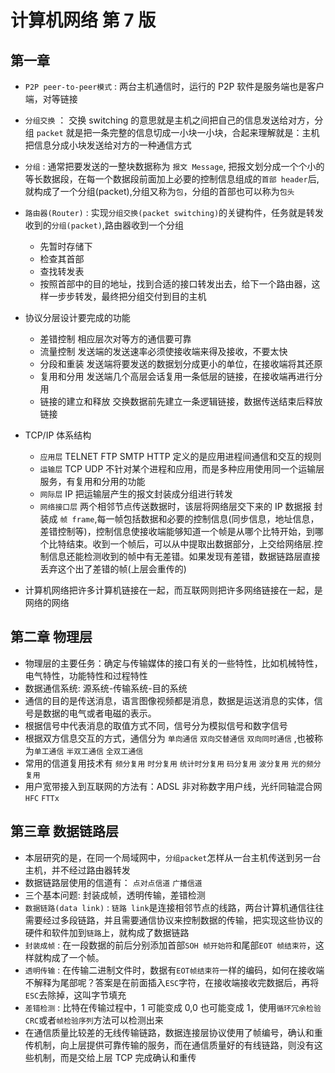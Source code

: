 # 计算机网络 第 7 版

## 第一章

- `P2P peer-to-peer模式` : 两台主机通信时，运行的 P2P 软件是服务端也是客户端，对等链接

* `分组交换` ： 交换 switching 的意思就是主机之间把自己的信息发送给对方，分组 `packet` 就是把一条完整的信息切成一小块一小块，合起来理解就是：主机把信息分成小块发送给对方的一种通信方式
* `分组` : 通常把要发送的一整块数据称为 `报文 Message`, 把报文划分成一个个小的等长数据段，在每一个数据段前面加上必要的控制信息组成的`首部 header`后,就构成了一个分组(packet),分组又称为`包`，分组的首部也可以称为`包头`
* `路由器(Router)` : 实现`分组交换(packet switching)`的关键构件，任务就是转发收到的`分组(packet)`,路由器收到一个分组
    -   先暂时存储下
    -   检查其首部
    -   查找转发表
    -   按照首部中的目的地址，找到合适的接口转发出去，给下一个路由器，这样一步步转发，最终把分组交付到目的主机
* 协议分层设计要完成的功能

  - 差错控制 相应层次对等方的通信要可靠
  - 流量控制 发送端的发送速率必须使接收端来得及接收，不要太快
  - 分段和重装 发送端将要发送的数据划分成更小的单位，在接收端将其还原
  - 复用和分用 发送端几个高层会话复用一条低层的链接，在接收端再进行分用
  - 链接的建立和释放 交换数据前先建立一条逻辑链接，数据传送结束后释放链接
* TCP/IP 体系结构

  - `应用层` TELNET FTP SMTP HTTP 定义的是应用进程间通信和交互的规则
  - `运输层` TCP UDP 不针对某个进程和应用，而是多种应用使用同一个运输层服务，有复用和分用的功能
  - `网际层` IP 把运输层产生的报文封装成分组进行转发
  - `网络接口层` 两个相邻节点传送数据时，该层将网络层交下来的 IP 数据报 封装成 `帧 frame`,每一帧包括数据和必要的控制信息(同步信息，地址信息，差错控制等)，控制信息使接收端能够知道一个帧是从哪个比特开始，到哪个比特结束。收到一个帧后，可以从中提取出数据部分，上交给网络层.控制信息还能检测收到的帧中有无差错。如果发现有差错，数据链路层直接丢弃这个出了差错的帧(上层会重传的)
* 计算机网络把许多计算机链接在一起，而互联网则把许多网络链接在一起，是网络的网络

## 第二章 物理层

- 物理层的主要任务：确定与传输媒体的接口有关的一些特性，比如机械特性，电气特性，功能特性和过程特性
- 数据通信系统: 源系统-传输系统-目的系统
- 通信的目的是传送消息，语言图像视频都是消息，数据是运送消息的实体，信号是数据的电气或者电磁的表示。
- 根据信号中代表消息的取值方式不同，信号分为模拟信号和数字信号
- 根据双方信息交互的方式，通信分为 `单向通信` `双向交替通信` `双向同时通信` ,也被称为`单工通信` `半双工通信` `全双工通信`
- 常用的信道复用技术有 `频分复用` `时分复用` `统计时分复用` `码分复用` `波分复用` `光的频分复用`
- 用户宽带接入到互联网的方法有：ADSL 非对称数字用户线，光纤同轴混合网`HFC` `FTTx`

## 第三章 数据链路层

- 本层研究的是，在同一个局域网中，`分组packet`怎样从一台主机传送到另一台主机，并不经过路由器转发
- 数据链路层使用的信道有： `点对点信道` `广播信道`
- 三个基本问题: 封装成帧，透明传输，差错检测
- `数据链路(data link)` : `链路 link`是连接相邻节点的线路，两台计算机通信往往需要经过多段链路，并且需要通信协议来控制数据的传输，把实现这些协议的硬件和软件加到`链路`上，就构成了数据链路
- `封装成帧` : 在一段数据的前后分别添加首部`SOH 帧开始符`和尾部`EOT 帧结束符`，这样就构成了一个帧。
- `透明传输` : 在传输二进制文件时，数据有`EOT帧结束符`一样的编码，如何在接收端不解释为尾部呢？答案是在前面插入`ESC`字符，在接收端接收完数据后，再将`ESC`去除掉，这叫字节填充
- `差错检测` : 比特在传输过程中，1 可能变成 0,0 也可能变成 1，使用`循环冗余检验CRC`或者`帧检验序列`方法可以检测出来
- 在通信质量比较差的无线传输链路，数据连接层协议使用了帧编号，确认和重传机制，向上层提供可靠传输的服务，而在通信质量好的有线链路，则没有这些机制，而是交给上层 TCP 完成确认和重传
